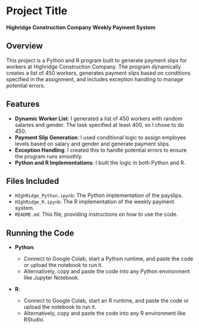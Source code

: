 # Project Title
**Highridge Construction Company Weekly Payment System**

## Overview
This project is a Python and R program built to generate payment slips for workers at Highridge Construction Company. The program dynamically creates a list of 450 workers, generates payment slips based on conditions specified in the assignment, and includes exception handling to manage potential errors.

## Features
- **Dynamic Worker List**: I generated a list of 450 workers with random salaries and gender. The task specified at least 400, so I chose to do 450.
- **Payment Slip Generation**: I used conditional logic to assign employee levels based on salary and gender and generate payment slips.
- **Exception Handling**: I created this to handle potential errors to ensure the program runs smoothly.
- **Python and R Implementations**: I built the logic in both Python and R.

## Files Included
- `HIghRidge_Python.ipynb`: The Python implementation of the payslips.
- `HIghRidge_R.ipynb`: The R implementation of the weekly payment system.
- `README.md`: This file, providing instructions on how to use the code.

## Running the Code
- **Python**: 
  - Connect to Google Colab, start a Python runtime, and paste the code or upload the notebook to run it.
  - Alternatively, copy and paste the code into any Python environment like Jupyter Notebook.
  
- **R**:
  - Connect to Google Colab, start an R runtime, and paste the code or upload the notebook to run it.
  - Alternatively, copy and paste the code into any R environment like RStudio.
